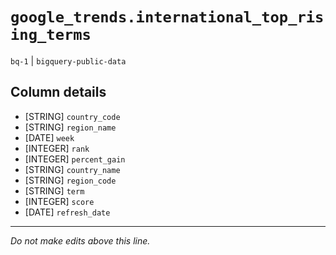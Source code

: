 # `google_trends.international_top_rising_terms`
`bq-1` | `bigquery-public-data`

## Column details
* [STRING]    `country_code`
* [STRING]    `region_name`
* [DATE]      `week`
* [INTEGER]   `rank`
* [INTEGER]   `percent_gain`
* [STRING]    `country_name`
* [STRING]    `region_code`
* [STRING]    `term`
* [INTEGER]   `score`
* [DATE]      `refresh_date`

-------------------------------------------------------------------------------
*Do not make edits above this line.*
